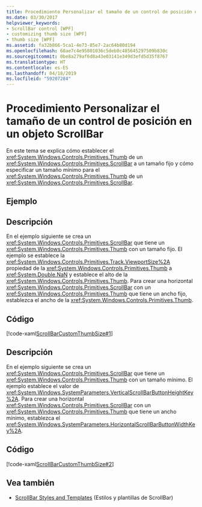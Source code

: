 ```yaml
---
title: Procedimiento Personalizar el tamaño de un control de posición en un objeto ScrollBar
ms.date: 03/30/2017
helpviewer_keywords:
- ScrollBar control [WPF]
- customizing thumb size [WPF]
- thumb size [WPF]
ms.assetid: fa32b866-5ca1-4e73-85e7-2ac64b80d194
ms.openlocfilehash: 60ae7c4e95801036c5deb0c485645297509b830c
ms.sourcegitcommit: 0be8a279af6d8a43e03141e349d3efd5d35f8767
ms.translationtype: HT
ms.contentlocale: es-ES
ms.lasthandoff: 04/18/2019
ms.locfileid: "59207284"
---
```

# <a name="how-to-customize-the-thumb-size-on-a-scrollbar"></a>Procedimiento Personalizar el tamaño de un control de posición en un objeto ScrollBar
En este tema se explica cómo establecer el <xref:System.Windows.Controls.Primitives.Thumb> de un <xref:System.Windows.Controls.Primitives.ScrollBar> a un tamaño fijo y cómo especificar un tamaño mínimo para el <xref:System.Windows.Controls.Primitives.Thumb> de un <xref:System.Windows.Controls.Primitives.ScrollBar>.  
  
## <a name="example"></a>Ejemplo  
  
## <a name="description"></a>Descripción  
 En el ejemplo siguiente se crea un <xref:System.Windows.Controls.Primitives.ScrollBar> que tiene un <xref:System.Windows.Controls.Primitives.Thumb> con un tamaño fijo. El ejemplo se establece la <xref:System.Windows.Controls.Primitives.Track.ViewportSize%2A> propiedad de la <xref:System.Windows.Controls.Primitives.Thumb> a <xref:System.Double.NaN> y establece el alto de la <xref:System.Windows.Controls.Primitives.Thumb>.  Para crear una horizontal <xref:System.Windows.Controls.Primitives.ScrollBar> con un <xref:System.Windows.Controls.Primitives.Thumb> que tiene un ancho fijo, establezca el ancho de la <xref:System.Windows.Controls.Primitives.Thumb>.  
  
## <a name="code"></a>Código  
 [!code-xaml[ScrollBarCustomThumbSize#1](~/samples/snippets/csharp/VS_Snippets_Wpf/ScrollBarCustomThumbSize/CS/Window1.xaml#1)]  
  
## <a name="description"></a>Descripción  
 En el ejemplo siguiente se crea un <xref:System.Windows.Controls.Primitives.ScrollBar> que tiene un <xref:System.Windows.Controls.Primitives.Thumb> con un tamaño mínimo. El ejemplo establece el valor de <xref:System.Windows.SystemParameters.VerticalScrollBarButtonHeightKey%2A>. Para crear una horizontal <xref:System.Windows.Controls.Primitives.ScrollBar> con un <xref:System.Windows.Controls.Primitives.Thumb> que tiene un ancho mínimo, establezca el <xref:System.Windows.SystemParameters.HorizontalScrollBarButtonWidthKey%2A>.  
  
## <a name="code"></a>Código  
 [!code-xaml[ScrollBarCustomThumbSize#2](~/samples/snippets/csharp/VS_Snippets_Wpf/ScrollBarCustomThumbSize/CS/Window1.xaml#2)]  
  
## <a name="see-also"></a>Vea también

- [ScrollBar Styles and Templates](scrollbar-styles-and-templates.md) (Estilos y plantillas de ScrollBar)
